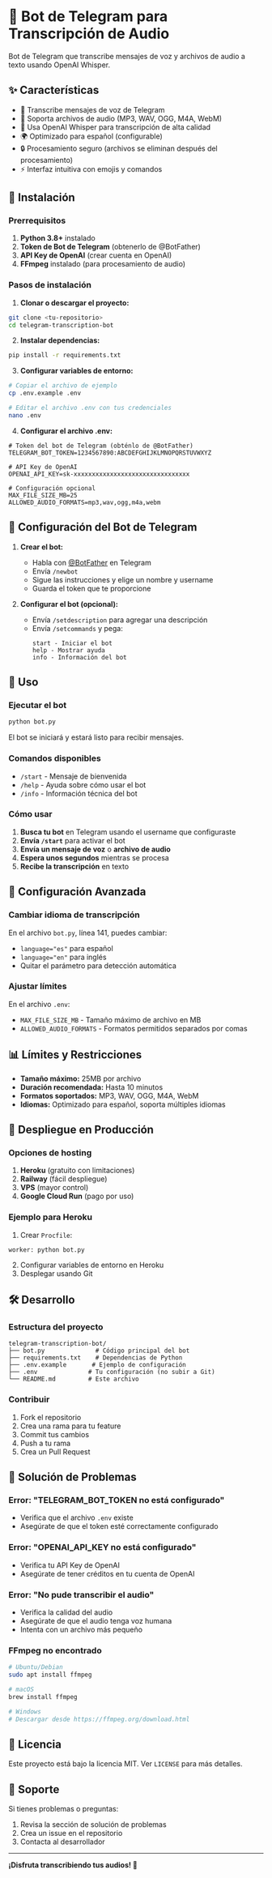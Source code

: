 # 🎤 Bot de Telegram para Transcripción de Audio

Bot de Telegram que transcribe mensajes de voz y archivos de audio a texto usando OpenAI Whisper.

## ✨ Características

- 🎵 Transcribe mensajes de voz de Telegram
- 📁 Soporta archivos de audio (MP3, WAV, OGG, M4A, WebM)
- 🧠 Usa OpenAI Whisper para transcripción de alta calidad
- 🌍 Optimizado para español (configurable)
- 🔒 Procesamiento seguro (archivos se eliminan después del procesamiento)
- ⚡ Interfaz intuitiva con emojis y comandos

## 🚀 Instalación

### Prerrequisitos

1. **Python 3.8+** instalado
2. **Token de Bot de Telegram** (obtenerlo de @BotFather)
3. **API Key de OpenAI** (crear cuenta en OpenAI)
4. **FFmpeg** instalado (para procesamiento de audio)

### Pasos de instalación

1. **Clonar o descargar el proyecto:**
```bash
git clone <tu-repositorio>
cd telegram-transcription-bot
```

2. **Instalar dependencias:**
```bash
pip install -r requirements.txt
```

3. **Configurar variables de entorno:**
```bash
# Copiar el archivo de ejemplo
cp .env.example .env

# Editar el archivo .env con tus credenciales
nano .env
```

4. **Configurar el archivo .env:**
```env
# Token del bot de Telegram (obténlo de @BotFather)
TELEGRAM_BOT_TOKEN=1234567890:ABCDEFGHIJKLMNOPQRSTUVWXYZ

# API Key de OpenAI
OPENAI_API_KEY=sk-xxxxxxxxxxxxxxxxxxxxxxxxxxxxxxxx

# Configuración opcional
MAX_FILE_SIZE_MB=25
ALLOWED_AUDIO_FORMATS=mp3,wav,ogg,m4a,webm
```

## 📝 Configuración del Bot de Telegram

1. **Crear el bot:**
   - Habla con [@BotFather](https://t.me/botfather) en Telegram
   - Envía `/newbot`
   - Sigue las instrucciones y elige un nombre y username
   - Guarda el token que te proporcione

2. **Configurar el bot (opcional):**
   - Envía `/setdescription` para agregar una descripción
   - Envía `/setcommands` y pega:
     ```
     start - Iniciar el bot
     help - Mostrar ayuda
     info - Información del bot
     ```

## 🎯 Uso

### Ejecutar el bot

```bash
python bot.py
```

El bot se iniciará y estará listo para recibir mensajes.

### Comandos disponibles

- `/start` - Mensaje de bienvenida
- `/help` - Ayuda sobre cómo usar el bot
- `/info` - Información técnica del bot

### Cómo usar

1. **Busca tu bot** en Telegram usando el username que configuraste
2. **Envía `/start`** para activar el bot
3. **Envía un mensaje de voz** o **archivo de audio**
4. **Espera unos segundos** mientras se procesa
5. **Recibe la transcripción** en texto

## 🔧 Configuración Avanzada

### Cambiar idioma de transcripción

En el archivo `bot.py`, línea 141, puedes cambiar:
- `language="es"` para español
- `language="en"` para inglés
- Quitar el parámetro para detección automática

### Ajustar límites

En el archivo `.env`:
- `MAX_FILE_SIZE_MB` - Tamaño máximo de archivo en MB
- `ALLOWED_AUDIO_FORMATS` - Formatos permitidos separados por comas

## 📊 Límites y Restricciones

- **Tamaño máximo:** 25MB por archivo
- **Duración recomendada:** Hasta 10 minutos
- **Formatos soportados:** MP3, WAV, OGG, M4A, WebM
- **Idiomas:** Optimizado para español, soporta múltiples idiomas

## 🚀 Despliegue en Producción

### Opciones de hosting

1. **Heroku** (gratuito con limitaciones)
2. **Railway** (fácil despliegue)
3. **VPS** (mayor control)
4. **Google Cloud Run** (pago por uso)

### Ejemplo para Heroku

1. Crear `Procfile`:
```
worker: python bot.py
```

2. Configurar variables de entorno en Heroku
3. Desplegar usando Git

## 🛠️ Desarrollo

### Estructura del proyecto

```
telegram-transcription-bot/
├── bot.py              # Código principal del bot
├── requirements.txt    # Dependencias de Python
├── .env.example       # Ejemplo de configuración
├── .env              # Tu configuración (no subir a Git)
└── README.md         # Este archivo
```

### Contribuir

1. Fork el repositorio
2. Crea una rama para tu feature
3. Commit tus cambios
4. Push a tu rama
5. Crea un Pull Request

## 🐛 Solución de Problemas

### Error: "TELEGRAM_BOT_TOKEN no está configurado"
- Verifica que el archivo `.env` existe
- Asegúrate de que el token esté correctamente configurado

### Error: "OPENAI_API_KEY no está configurado"
- Verifica tu API Key de OpenAI
- Asegúrate de tener créditos en tu cuenta de OpenAI

### Error: "No pude transcribir el audio"
- Verifica la calidad del audio
- Asegúrate de que el audio tenga voz humana
- Intenta con un archivo más pequeño

### FFmpeg no encontrado
```bash
# Ubuntu/Debian
sudo apt install ffmpeg

# macOS
brew install ffmpeg

# Windows
# Descargar desde https://ffmpeg.org/download.html
```

## 📄 Licencia

Este proyecto está bajo la licencia MIT. Ver `LICENSE` para más detalles.

## 🤝 Soporte

Si tienes problemas o preguntas:
1. Revisa la sección de solución de problemas
2. Crea un issue en el repositorio
3. Contacta al desarrollador

---

**¡Disfruta transcribiendo tus audios! 🎉**

